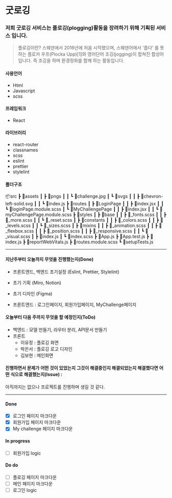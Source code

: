 # 굿로깅
### 저희 굿로깅 서비스는 플로깅(plogging)활동을 장려하기 위해 기획된 서비스 입니다.  
> 플로깅이란?
스웨덴에서 2016년에 처음 시작했으며, 스웨덴어에서 '줍다' 를 뜻하는 플로카 우프(Plocka Upp)[1]와 영어단어 조깅(jogging)이 합쳐진 합성어입니다.
즉 조깅을 하며 환경정화를 함께 하는 활동입니다.


#### 사용언어
- Html
- Javascript
- scss

#### 프레임워크
- React

#### 라이브러리
- react-router
- classnames
- scss
- eslint
- prettier
- stylelint

#### 폴더구조
  📦src
  ┣ 📂assets
  ┃ ┣ 📂pngs
  ┃ ┃ ┗ 📜challenge.jpg
  ┃ ┗ 📂svgs
  ┃ ┃ ┣ 📜chevron-left-solid.svg
  ┃ ┃ ┗ 📜index.js
  ┣ 📂routes
  ┃ ┣ 📂LoginPage
  ┃ ┃ ┣ 📜index.jsx
  ┃ ┃ ┗ 📜loginPage.module.scss
  ┃ ┗ 📂MyChallengePage
  ┃ ┃ ┣ 📜index.jsx
  ┃ ┃ ┗ 📜myChallengePage.module.scss
  ┣ 📂styles
  ┃ ┣ 📂base
  ┃ ┃ ┣ 📜_fonts.scss
  ┃ ┃ ┣ 📜_more.scss
  ┃ ┃ ┗ 📜_reset.scss
  ┃ ┣ 📂constants
  ┃ ┃ ┣ 📜_colors.scss
  ┃ ┃ ┣ 📜_levels.scss
  ┃ ┃ ┗ 📜_sizes.scss
  ┃ ┣ 📂mixins
  ┃ ┃ ┣ 📜_animation.scss
  ┃ ┃ ┣ 📜_flexbox.scss
  ┃ ┃ ┣ 📜_position.scss
  ┃ ┃ ┣ 📜_responsive.scss
  ┃ ┃ ┗ 📜_visual.scss
  ┃ ┣ 📜index.js
  ┃ ┗ 📜index.scss
  ┣ 📜App.js
  ┣ 📜App.test.js
  ┣ 📜index.js
  ┣ 📜reportWebVitals.js
  ┣ 📜routes.module.scss
  ┗ 📜setupTests.js

---

#### 지난주부터 오늘까지 무엇을 진행했는지(Done) 

- 프론트엔드, 백엔드 초기설정 (Eslint, Prettier, Stylelint)
- 초기 기획 (Miro, Notion)
- 초기 디자인 (Figma)

- 프론트엔드 : 로그인페이지, 회원가입페이지, MyChallenge페이지

#### 오늘부터 다음 주까지 무엇을 할 예정인지(ToDo) 
- 백엔드 : 모델 만들기, 라우터 분리, API문서 만들기
- 프론트 
  - 이유정 : 플로깅 화면
  - 박은서 : 플로깅 로고 디자인 
  - 김보현 : 메인화면

#### 진행하면서 문제가 어떤 것이 있었는지 그것이 해결중인지 해결되었는지 해결했다면 어떤 식으로 해결했는지(Issue) :
아직까지는 없으나 프로젝트를 진행하며 생길 것 같다.

---

#### Done
- [x] 로그인 페이지 마크다운
- [x] 회원가입 페이지 마크다운
- [x] My challenge 페이지 마크다운
#### In progress
- [ ] 회원가입 logic
#### Do do
- [ ] 플로깅 페이지 마크다운
- [ ] 메인 페이지 마크다운
- [ ] 로그인 logic